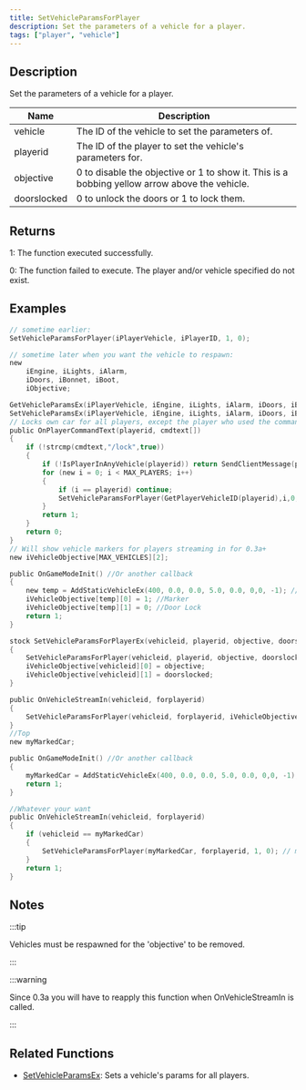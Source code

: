 ```yaml
---
title: SetVehicleParamsForPlayer
description: Set the parameters of a vehicle for a player.
tags: ["player", "vehicle"]
---
```


## Description

Set the parameters of a vehicle for a player.

| Name        | Description                                                                                   |
| ----------- | --------------------------------------------------------------------------------------------- |
| vehicle     | The ID of the vehicle to set the parameters of.                                               |
| playerid    | The ID of the player to set the vehicle's parameters for.                                     |
| objective   | 0 to disable the objective or 1 to show it. This is a bobbing yellow arrow above the vehicle. |
| doorslocked | 0 to unlock the doors or 1 to lock them.                                                      |

## Returns

1: The function executed successfully.

0: The function failed to execute. The player and/or vehicle specified do not exist.

## Examples

```c
// sometime earlier:
SetVehicleParamsForPlayer(iPlayerVehicle, iPlayerID, 1, 0);

// sometime later when you want the vehicle to respawn:
new
    iEngine, iLights, iAlarm,
    iDoors, iBonnet, iBoot,
    iObjective;

GetVehicleParamsEx(iPlayerVehicle, iEngine, iLights, iAlarm, iDoors, iBonnet, iBoot, iObjective);
SetVehicleParamsEx(iPlayerVehicle, iEngine, iLights, iAlarm, iDoors, iBonnet, iBoot, 0);
// Locks own car for all players, except the player who used the command.
public OnPlayerCommandText(playerid, cmdtext[])
{
    if (!strcmp(cmdtext,"/lock",true))
    {
        if (!IsPlayerInAnyVehicle(playerid)) return SendClientMessage(playerid,0xFFFFFFAA,"You have to be inside a vehicle.");
        for (new i = 0; i < MAX_PLAYERS; i++)
        {
            if (i == playerid) continue;
            SetVehicleParamsForPlayer(GetPlayerVehicleID(playerid),i,0,1);
        }
        return 1;
    }
    return 0;
}
// Will show vehicle markers for players streaming in for 0.3a+
new iVehicleObjective[MAX_VEHICLES][2];

public OnGameModeInit() //Or another callback
{
    new temp = AddStaticVehicleEx(400, 0.0, 0.0, 5.0, 0.0, 0,0, -1); //ID 1
    iVehicleObjective[temp][0] = 1; //Marker
    iVehicleObjective[temp][1] = 0; //Door Lock
    return 1;
}

stock SetVehicleParamsForPlayerEx(vehicleid, playerid, objective, doorslocked)
{
    SetVehicleParamsForPlayer(vehicleid, playerid, objective, doorslocked);
    iVehicleObjective[vehicleid][0] = objective;
    iVehicleObjective[vehicleid][1] = doorslocked;
}

public OnVehicleStreamIn(vehicleid, forplayerid)
{
    SetVehicleParamsForPlayer(vehicleid, forplayerid, iVehicleObjective[vehicleid][0], iVehicleObjective[vehicleid][1]);
}
//Top
new myMarkedCar;

public OnGameModeInit() //Or another callback
{
    myMarkedCar = AddStaticVehicleEx(400, 0.0, 0.0, 5.0, 0.0, 0,0, -1); //For example: Black Landstalker near Blueberry Acres
    return 1;
}

//Whatever your want
public OnVehicleStreamIn(vehicleid, forplayerid)
{
    if (vehicleid == myMarkedCar)
    {
        SetVehicleParamsForPlayer(myMarkedCar, forplayerid, 1, 0); // marker can be visible only if the vehicle streamed for player
    }
    return 1;
}
```

## Notes

:::tip

Vehicles must be respawned for the 'objective' to be removed.

:::

:::warning

Since 0.3a you will have to reapply this function when OnVehicleStreamIn is called.

:::

## Related Functions

- [SetVehicleParamsEx](SetVehicleParamsEx): Sets a vehicle's params for all players.
